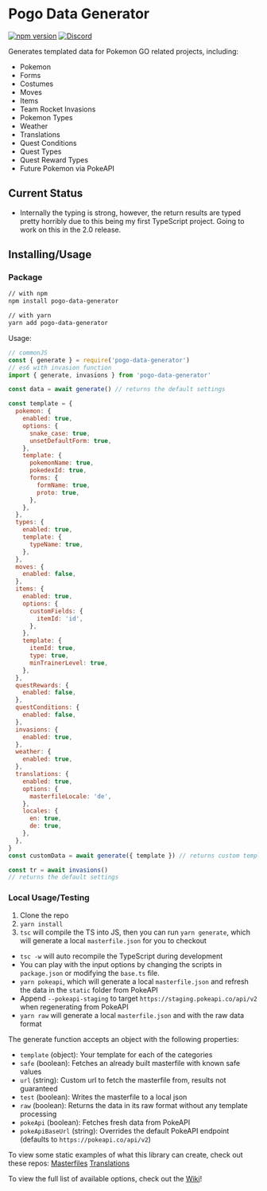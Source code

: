 # Pogo Data Generator

[![npm version](https://badge.fury.io/js/pogo-data-generator.svg)](https://badge.fury.io/js/pogo-data-generator)
[![Discord](https://img.shields.io/discord/552003258000998401.svg?label=&logo=discord&logoColor=ffffff&color=7389D8&labelColor=6A7EC2)](https://discord.gg/zZ9h9Xa)

Generates templated data for Pokemon GO related projects, including:

- Pokemon
- Forms
- Costumes
- Moves
- Items
- Team Rocket Invasions
- Pokemon Types
- Weather
- Translations
- Quest Conditions
- Quest Types
- Quest Reward Types
- Future Pokemon via PokeAPI

## Current Status
- Internally the typing is strong, however, the return results are typed pretty horribly due to this being my first TypeScript project. Going to work on this in the 2.0 release.


## Installing/Usage

### Package

```markdown
// with npm
npm install pogo-data-generator

// with yarn
yarn add pogo-data-generator
```

Usage:

```js
// commonJS
const { generate } = require('pogo-data-generator')
// es6 with invasion function
import { generate, invasions } from 'pogo-data-generator'

const data = await generate() // returns the default settings

const template = {
  pokemon: {
    enabled: true,
    options: {
      snake_case: true,
      unsetDefaultForm: true,
    },
    template: {
      pokemonName: true,
      pokedexId: true,
      forms: {
        formName: true,
        proto: true,
      },
    },
  },
  types: {
    enabled: true,
    template: {
      typeName: true,
    },
  },
  moves: {
    enabled: false,
  },
  items: {
    enabled: true,
    options: {
      customFields: {
        itemId: 'id',
      },
    },
    template: {
      itemId: true,
      type: true,
      minTrainerLevel: true,
    },
  },
  questRewards: {
    enabled: false,
  },
  questConditions: {
    enabled: false,
  },
  invasions: {
    enabled: true,
  },
  weather: {
    enabled: true,
  },
  translations: {
    enabled: true,
    options: {
      masterfileLocale: 'de',
    },
    locales: {
      en: true,
      de: true,
    },
  },
}
const customData = await generate({ template }) // returns custom templated data

const tr = await invasions()
// returns the default settings
```

### Local Usage/Testing

1. Clone the repo
2. `yarn install`
3. `tsc` will compile the TS into JS, then you can run `yarn generate`, which will generate a local `masterfile.json` for you to checkout

- `tsc -w` will auto recompile the TypeScript during development
- You can play with the input options by changing the scripts in `package.json` or modifying the `base.ts` file.
- `yarn pokeapi`, which will generate a local `masterfile.json` and refresh the data in the `static` folder from PokeAPI
- Append `--pokeapi-staging` to target `https://staging.pokeapi.co/api/v2` when regenerating from PokeAPI
- `yarn raw` will generate a local `masterfile.json` and with the raw data format

The generate function accepts an object with the following properties:

- `template` (object): Your template for each of the categories
- `safe` (boolean): Fetches an already built masterfile with known safe values
- `url` (string): Custom url to fetch the masterfile from, results not guaranteed
- `test` (boolean): Writes the masterfile to a local json
- `raw` (boolean): Returns the data in its raw format without any template processing
- `pokeApi` (boolean): Fetches fresh data from PokeAPI
- `pokeApiBaseUrl` (string): Overrides the default PokeAPI endpoint (defaults to `https://pokeapi.co/api/v2`)

To view some static examples of what this library can create, check out these repos:
[Masterfiles](https://github.com/WatWowMap/Masterfile-Generator)
[Translations](https://github.com/WatWowMap/pogo-translations)

To view the full list of available options, check out the [Wiki](https://github.com/WatWowMap/Pogo-Data-Generator/wiki/Full-API-Options)!
